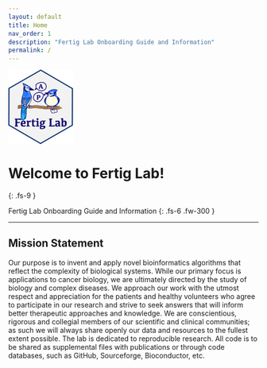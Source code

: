 ```yaml
---
layout: default
title: Home
nav_order: 1
description: "Fertig Lab Onboarding Guide and Information"
permalink: /
---
```


<img src="SiteLogo150.png" alt="Fertig Lab Logo">

# Welcome to Fertig Lab!
{: .fs-9 }

Fertig Lab Onboarding Guide and Information
{: .fs-6 .fw-300 }


---

## Mission Statement

Our purpose is to invent and apply novel bioinformatics algorithms that reflect the complexity of biological systems. While our primary focus is applications to cancer biology, we are ultimately directed by the study of biology and complex diseases. We approach our work with the utmost respect and appreciation for the patients and healthy volunteers who agree to participate in our research and strive to seek answers that will inform better therapeutic approaches and knowledge. We are conscientious, rigorous and collegial members of our scientific and clinical communities; as such we will always share openly our data and resources to the fullest extent possible. The lab is dedicated to reproducible research. All code is to be shared as supplemental files with publications or through code databases, such as GitHub, Sourceforge, Bioconductor, etc.
